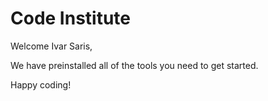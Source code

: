 # Code Institute

Welcome Ivar Saris,

We have preinstalled all of the tools you need to get started.

Happy coding!